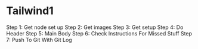 # Tailwind1

Step 1: Get node set up
Step 2: Get images
Step 3: Get setup
Step 4: Do Header
Step 5: Main Body
Step 6: Check Instructions For Missed Stuff
Step 7: Push To Git With Git Log